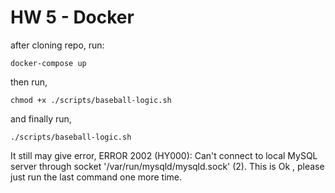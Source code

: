 # HW 5 - Docker

after cloning repo, run:

```
docker-compose up
```

then run,

```
chmod +x ./scripts/baseball-logic.sh
```

and finally run,

```
./scripts/baseball-logic.sh
```

It still may give error, ERROR 2002 (HY000): Can't connect to local MySQL server through socket '/var/run/mysqld/mysqld.sock' (2). This is Ok , please just run the last command one more time.
